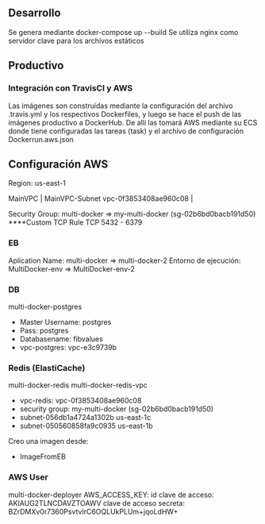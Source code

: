 ## Desarrollo

Se genera mediante docker-compose up --build
Se utiliza nginx como servidor clave para los archivos estáticos

## Productivo 

### Integración con TravisCI y AWS

Las imágenes son construidas mediante la configuración del archivo .travis.yml y los respectivos Dockerfiles, y luego se hace el push de las imágenes productivo a DockerHub.
De allí las tomará AWS mediante su ECS donde tiene configuradas las tareas (task) y el archivo de configuración Dockerrun.aws.json

## Configuración AWS 

Region: us-east-1

MainVPC                 | MainVPC-Subnet
vpc-0f3853408ae960c08   |

Security Group: multi-docker => my-multi-docker (sg-02b6bd0bacb191d50)
****Custom TCP Rule TCP 5432 - 6379

### EB

Aplication Name: multi-docker => multi-docker-2
Entorno de ejecución: MultiDocker-env => MultiDocker-env-2

### DB

multi-docker-postgres
- Master Username: postgres
- Pass: postgres
- Databasename: fibvalues
- vpc-postgres:  vpc-e3c9739b

### Redis (ElastiCache)

multi-docker-redis
multi-docker-redis-vpc
- vpc-redis: vpc-0f3853408ae960c08
- security group: my-multi-docker (sg-02b6bd0bacb191d50)
- subnet-056db1a4724a1302b us-east-1c
- subnet-050560858fa9c0935 us-east-1b

Creo una imagen desde:
 - ImageFromEB


### AWS User

multi-docker-deployer
AWS_ACCESS_KEY: id clave de acceso: AKIAUG2TLNCDAVZTOAWV
clave de acceso secreta: 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



